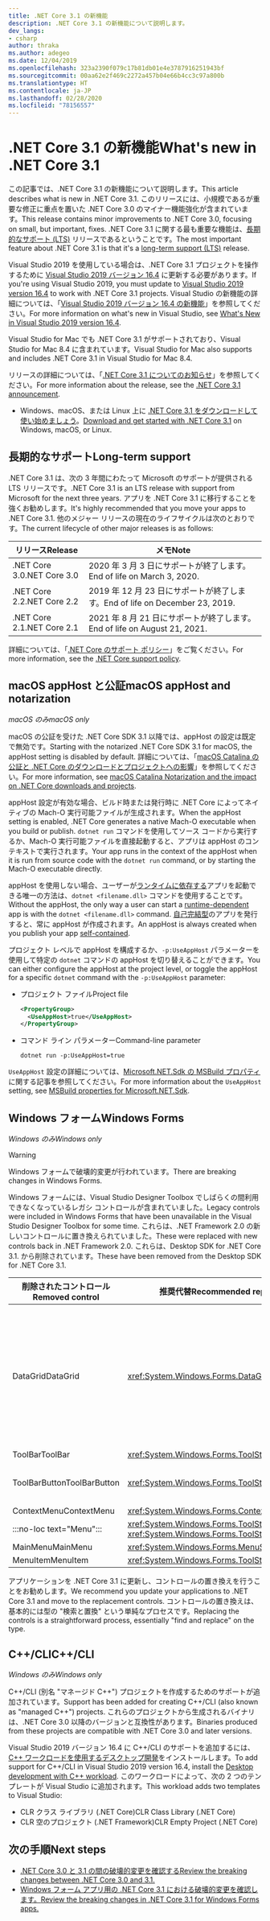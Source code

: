 ```yaml
---
title: .NET Core 3.1 の新機能
description: .NET Core 3.1 の新機能について説明します。
dev_langs:
- csharp
author: thraka
ms.author: adegeo
ms.date: 12/04/2019
ms.openlocfilehash: 323a2390f079c17b81db01e4e3787916251943bf
ms.sourcegitcommit: 00aa62e2f469c2272a457b04e66b4cc3c97a800b
ms.translationtype: HT
ms.contentlocale: ja-JP
ms.lasthandoff: 02/28/2020
ms.locfileid: "78156557"
---
```

# <a name="whats-new-in-net-core-31"></a><span data-ttu-id="a9b0f-103">.NET Core 3.1 の新機能</span><span class="sxs-lookup"><span data-stu-id="a9b0f-103">What's new in .NET Core 3.1</span></span>

<span data-ttu-id="a9b0f-104">この記事では、.NET Core 3.1 の新機能について説明します。</span><span class="sxs-lookup"><span data-stu-id="a9b0f-104">This article describes what is new in .NET Core 3.1.</span></span> <span data-ttu-id="a9b0f-105">このリリースには、小規模であるが重要な修正に重点を置いた .NET Core 3.0 のマイナー機能強化が含まれています。</span><span class="sxs-lookup"><span data-stu-id="a9b0f-105">This release contains minor improvements to .NET Core 3.0, focusing on small, but important, fixes.</span></span> <span data-ttu-id="a9b0f-106">.NET Core 3.1 に関する最も重要な機能は、[長期的なサポート (LTS)](#long-term-support) リリースであるということです。</span><span class="sxs-lookup"><span data-stu-id="a9b0f-106">The most important feature about .NET Core 3.1 is that it's a [long-term support (LTS)](#long-term-support) release.</span></span>

<span data-ttu-id="a9b0f-107">Visual Studio 2019 を使用している場合は、.NET Core 3.1 プロジェクトを操作するために [Visual Studio 2019 バージョン 16.4](https://visualstudio.microsoft.com/downloads/) に更新する必要があります。</span><span class="sxs-lookup"><span data-stu-id="a9b0f-107">If you're using Visual Studio 2019, you must update to [Visual Studio 2019 version 16.4](https://visualstudio.microsoft.com/downloads/) to work with .NET Core 3.1 projects.</span></span> <span data-ttu-id="a9b0f-108">Visual Studio の新機能の詳細については、「[Visual Studio 2019 バージョン 16.4 の新機能](/visualstudio/releases/2019/release-notes#whats-new-in-visual-studio-2019-version-164)」を参照してください。</span><span class="sxs-lookup"><span data-stu-id="a9b0f-108">For more information on what's new in Visual Studio, see [What's New in Visual Studio 2019 version 16.4](/visualstudio/releases/2019/release-notes#whats-new-in-visual-studio-2019-version-164).</span></span>

<span data-ttu-id="a9b0f-109">Visual Studio for Mac でも .NET Core 3.1 がサポートされており、Visual Studio for Mac 8.4 に含まれています。</span><span class="sxs-lookup"><span data-stu-id="a9b0f-109">Visual Studio for Mac also supports and includes .NET Core 3.1 in Visual Studio for Mac 8.4.</span></span>

<span data-ttu-id="a9b0f-110">リリースの詳細については、「[.NET Core 3.1 についてのお知らせ](https://devblogs.microsoft.com/dotnet/announcing-net-core-3-1/)」を参照してください。</span><span class="sxs-lookup"><span data-stu-id="a9b0f-110">For more information about the release, see the [.NET Core 3.1 announcement](https://devblogs.microsoft.com/dotnet/announcing-net-core-3-1/).</span></span>

- <span data-ttu-id="a9b0f-111">Windows、macOS、または Linux 上に [.NET Core 3.1 をダウンロードして使い始めましょう](https://dotnet.microsoft.com/download/dotnet-core/3.1)。</span><span class="sxs-lookup"><span data-stu-id="a9b0f-111">[Download and get started with .NET Core 3.1](https://dotnet.microsoft.com/download/dotnet-core/3.1) on Windows, macOS, or Linux.</span></span>

## <a name="long-term-support"></a><span data-ttu-id="a9b0f-112">長期的なサポート</span><span class="sxs-lookup"><span data-stu-id="a9b0f-112">Long-term support</span></span>

<span data-ttu-id="a9b0f-113">.NET Core 3.1 は、次の 3 年間にわたって Microsoft のサポートが提供される LTS リリースです。</span><span class="sxs-lookup"><span data-stu-id="a9b0f-113">.NET Core 3.1 is an LTS release with support from Microsoft for the next three years.</span></span> <span data-ttu-id="a9b0f-114">アプリを .NET Core 3.1 に移行することを強くお勧めします。</span><span class="sxs-lookup"><span data-stu-id="a9b0f-114">It's highly recommended that you move your apps to .NET Core 3.1.</span></span> <span data-ttu-id="a9b0f-115">他のメジャー リリースの現在のライフサイクルは次のとおりです。</span><span class="sxs-lookup"><span data-stu-id="a9b0f-115">The current lifecycle of other major releases is as follows:</span></span>

| <span data-ttu-id="a9b0f-116">リリース</span><span class="sxs-lookup"><span data-stu-id="a9b0f-116">Release</span></span> | <span data-ttu-id="a9b0f-117">メモ</span><span class="sxs-lookup"><span data-stu-id="a9b0f-117">Note</span></span> |
| ------- | ---- |
| <span data-ttu-id="a9b0f-118">.NET Core 3.0</span><span class="sxs-lookup"><span data-stu-id="a9b0f-118">.NET Core 3.0</span></span> | <span data-ttu-id="a9b0f-119">2020 年 3 月 3 日にサポートが終了します。</span><span class="sxs-lookup"><span data-stu-id="a9b0f-119">End of life on March 3, 2020.</span></span>     |
| <span data-ttu-id="a9b0f-120">.NET Core 2.2</span><span class="sxs-lookup"><span data-stu-id="a9b0f-120">.NET Core 2.2</span></span> | <span data-ttu-id="a9b0f-121">2019 年 12 月 23 日にサポートが終了します。</span><span class="sxs-lookup"><span data-stu-id="a9b0f-121">End of life on December 23, 2019.</span></span> |
| <span data-ttu-id="a9b0f-122">.NET Core 2.1</span><span class="sxs-lookup"><span data-stu-id="a9b0f-122">.NET Core 2.1</span></span> | <span data-ttu-id="a9b0f-123">2021 年 8 月 21 日にサポートが終了します。</span><span class="sxs-lookup"><span data-stu-id="a9b0f-123">End of life on August 21, 2021.</span></span>    |

<span data-ttu-id="a9b0f-124">詳細については、「[.NET Core のサポート ポリシー](https://dotnet.microsoft.com/platform/support/policy/dotnet-core)」をご覧ください。</span><span class="sxs-lookup"><span data-stu-id="a9b0f-124">For more information, see the [.NET Core support policy](https://dotnet.microsoft.com/platform/support/policy/dotnet-core).</span></span>

## <a name="macos-apphost-and-notarization"></a><span data-ttu-id="a9b0f-125">macOS appHost と公証</span><span class="sxs-lookup"><span data-stu-id="a9b0f-125">macOS appHost and notarization</span></span>

<span data-ttu-id="a9b0f-126">*macOS のみ*</span><span class="sxs-lookup"><span data-stu-id="a9b0f-126">*macOS only*</span></span>

<span data-ttu-id="a9b0f-127">macOS の公証を受けた .NET Core SDK 3.1 以降では、appHost の設定は既定で無効です。</span><span class="sxs-lookup"><span data-stu-id="a9b0f-127">Starting with the notarized .NET Core SDK 3.1 for macOS, the appHost setting is disabled by default.</span></span> <span data-ttu-id="a9b0f-128">詳細については、「[macOS Catalina の公証と .NET Core のダウンロードとプロジェクトへの影響](../install/macos-notarization-issues.md)」を参照してください。</span><span class="sxs-lookup"><span data-stu-id="a9b0f-128">For more information, see [macOS Catalina Notarization and the impact on .NET Core downloads and projects](../install/macos-notarization-issues.md).</span></span>

<span data-ttu-id="a9b0f-129">appHost 設定が有効な場合、ビルド時または発行時に .NET Core によってネイティブの Mach-O 実行可能ファイルが生成されます。</span><span class="sxs-lookup"><span data-stu-id="a9b0f-129">When the appHost setting is enabled, .NET Core generates a native Mach-O executable when you build or publish.</span></span> <span data-ttu-id="a9b0f-130">`dotnet run` コマンドを使用してソース コードから実行するか、Mach-O 実行可能ファイルを直接起動すると、アプリは appHost のコンテキストで実行されます。</span><span class="sxs-lookup"><span data-stu-id="a9b0f-130">Your app runs in the context of the appHost when it is run from source code with the `dotnet run` command, or by starting the Mach-O executable directly.</span></span>

<span data-ttu-id="a9b0f-131">appHost を使用しない場合、ユーザーが[ランタイムに依存する](../deploying/index.md#publish-runtime-dependent)アプリを起動できる唯一の方法は、`dotnet <filename.dll>` コマンドを使用することです。</span><span class="sxs-lookup"><span data-stu-id="a9b0f-131">Without the appHost, the only way a user can start a [runtime-dependent](../deploying/index.md#publish-runtime-dependent) app is with the `dotnet <filename.dll>` command.</span></span> <span data-ttu-id="a9b0f-132">[自己完結型](../deploying/index.md#publish-self-contained)のアプリを発行すると、常に appHost が作成されます。</span><span class="sxs-lookup"><span data-stu-id="a9b0f-132">An appHost is always created when you publish your app [self-contained](../deploying/index.md#publish-self-contained).</span></span>

<span data-ttu-id="a9b0f-133">プロジェクト レベルで appHost を構成するか、`-p:UseAppHost` パラメーターを使用して特定の `dotnet` コマンドの appHost を切り替えることができます。</span><span class="sxs-lookup"><span data-stu-id="a9b0f-133">You can either configure the appHost at the project level, or toggle the appHost for a specific `dotnet` command with the `-p:UseAppHost` parameter:</span></span>

- <span data-ttu-id="a9b0f-134">プロジェクト ファイル</span><span class="sxs-lookup"><span data-stu-id="a9b0f-134">Project file</span></span>

  ```xml
  <PropertyGroup>
    <UseAppHost>true</UseAppHost>
  </PropertyGroup>
  ```

- <span data-ttu-id="a9b0f-135">コマンド ライン パラメーター</span><span class="sxs-lookup"><span data-stu-id="a9b0f-135">Command-line parameter</span></span>

  ```dotnetcli
  dotnet run -p:UseAppHost=true
  ```

<span data-ttu-id="a9b0f-136">`UseAppHost` 設定の詳細については、[Microsoft.NET.Sdk の MSBuild プロパティ](../project-sdk/msbuild-props.md#useapphost)に関する記事を参照してください。</span><span class="sxs-lookup"><span data-stu-id="a9b0f-136">For more information about the `UseAppHost` setting, see [MSBuild properties for Microsoft.NET.Sdk](../project-sdk/msbuild-props.md#useapphost).</span></span>

## <a name="windows-forms"></a><span data-ttu-id="a9b0f-137">Windows フォーム</span><span class="sxs-lookup"><span data-stu-id="a9b0f-137">Windows Forms</span></span>

<span data-ttu-id="a9b0f-138">*Windows のみ*</span><span class="sxs-lookup"><span data-stu-id="a9b0f-138">*Windows only*</span></span>

> [!WARNING]
> <span data-ttu-id="a9b0f-139">Windows フォームで破壊的変更が行われています。</span><span class="sxs-lookup"><span data-stu-id="a9b0f-139">There are breaking changes in Windows Forms.</span></span>

<span data-ttu-id="a9b0f-140">Windows フォームには、Visual Studio Designer Toolbox でしばらくの間利用できなくなっているレガシ コントロールが含まれていました。</span><span class="sxs-lookup"><span data-stu-id="a9b0f-140">Legacy controls were included in Windows Forms that have been unavailable in the Visual Studio Designer Toolbox for some time.</span></span> <span data-ttu-id="a9b0f-141">これらは、.NET Framework 2.0 の新しいコントロールに置き換えられていました。</span><span class="sxs-lookup"><span data-stu-id="a9b0f-141">These were replaced with new controls back in .NET Framework 2.0.</span></span> <span data-ttu-id="a9b0f-142">これらは、Desktop SDK for .NET Core 3.1. から削除されています。</span><span class="sxs-lookup"><span data-stu-id="a9b0f-142">These have been removed from the Desktop SDK for .NET Core 3.1.</span></span>

| <span data-ttu-id="a9b0f-143">削除されたコントロール</span><span class="sxs-lookup"><span data-stu-id="a9b0f-143">Removed control</span></span> | <span data-ttu-id="a9b0f-144">推奨代替</span><span class="sxs-lookup"><span data-stu-id="a9b0f-144">Recommended replacement</span></span> | <span data-ttu-id="a9b0f-145">削除された関連 API</span><span class="sxs-lookup"><span data-stu-id="a9b0f-145">Associated APIs removed</span></span> |
| --------------- | ----------------------- | ----------------------- |
| <span data-ttu-id="a9b0f-146">DataGrid</span><span class="sxs-lookup"><span data-stu-id="a9b0f-146">DataGrid</span></span>        | <xref:System.Windows.Forms.DataGridView>      | <span data-ttu-id="a9b0f-147">DataGridCell</span><span class="sxs-lookup"><span data-stu-id="a9b0f-147">DataGridCell</span></span><br/><span data-ttu-id="a9b0f-148">DataGridRow</span><span class="sxs-lookup"><span data-stu-id="a9b0f-148">DataGridRow</span></span><br/><span data-ttu-id="a9b0f-149">DataGridTableCollection</span><span class="sxs-lookup"><span data-stu-id="a9b0f-149">DataGridTableCollection</span></span><br/><span data-ttu-id="a9b0f-150">DataGridColumnCollection</span><span class="sxs-lookup"><span data-stu-id="a9b0f-150">DataGridColumnCollection</span></span><br/><span data-ttu-id="a9b0f-151">DataGridTableStyle</span><span class="sxs-lookup"><span data-stu-id="a9b0f-151">DataGridTableStyle</span></span><br/><span data-ttu-id="a9b0f-152">DataGridColumnStyle</span><span class="sxs-lookup"><span data-stu-id="a9b0f-152">DataGridColumnStyle</span></span><br/><span data-ttu-id="a9b0f-153">DataGridLineStyle</span><span class="sxs-lookup"><span data-stu-id="a9b0f-153">DataGridLineStyle</span></span><br/><span data-ttu-id="a9b0f-154">DataGridParentRowsLabel</span><span class="sxs-lookup"><span data-stu-id="a9b0f-154">DataGridParentRowsLabel</span></span><br/><span data-ttu-id="a9b0f-155">DataGridParentRowsLabelStyle</span><span class="sxs-lookup"><span data-stu-id="a9b0f-155">DataGridParentRowsLabelStyle</span></span><br/><span data-ttu-id="a9b0f-156">DataGridBoolColumn</span><span class="sxs-lookup"><span data-stu-id="a9b0f-156">DataGridBoolColumn</span></span><br/><span data-ttu-id="a9b0f-157">DataGridTextBox</span><span class="sxs-lookup"><span data-stu-id="a9b0f-157">DataGridTextBox</span></span><br/><span data-ttu-id="a9b0f-158">GridColumnStylesCollection</span><span class="sxs-lookup"><span data-stu-id="a9b0f-158">GridColumnStylesCollection</span></span><br/><span data-ttu-id="a9b0f-159">GridTableStylesCollection</span><span class="sxs-lookup"><span data-stu-id="a9b0f-159">GridTableStylesCollection</span></span><br/><span data-ttu-id="a9b0f-160">HitTestType</span><span class="sxs-lookup"><span data-stu-id="a9b0f-160">HitTestType</span></span> |
| <span data-ttu-id="a9b0f-161">ToolBar</span><span class="sxs-lookup"><span data-stu-id="a9b0f-161">ToolBar</span></span>         | <xref:System.Windows.Forms.ToolStrip>         | <span data-ttu-id="a9b0f-162">ToolBarAppearance</span><span class="sxs-lookup"><span data-stu-id="a9b0f-162">ToolBarAppearance</span></span> |
| <span data-ttu-id="a9b0f-163">ToolBarButton</span><span class="sxs-lookup"><span data-stu-id="a9b0f-163">ToolBarButton</span></span>   | <xref:System.Windows.Forms.ToolStripButton>   | <span data-ttu-id="a9b0f-164">ToolBarButtonClickEventArgs</span><span class="sxs-lookup"><span data-stu-id="a9b0f-164">ToolBarButtonClickEventArgs</span></span><br/><span data-ttu-id="a9b0f-165">ToolBarButtonClickEventHandler</span><span class="sxs-lookup"><span data-stu-id="a9b0f-165">ToolBarButtonClickEventHandler</span></span><br/><span data-ttu-id="a9b0f-166">ToolBarButtonStyle</span><span class="sxs-lookup"><span data-stu-id="a9b0f-166">ToolBarButtonStyle</span></span><br/><span data-ttu-id="a9b0f-167">ToolBarTextAlign</span><span class="sxs-lookup"><span data-stu-id="a9b0f-167">ToolBarTextAlign</span></span> |
| <span data-ttu-id="a9b0f-168">ContextMenu</span><span class="sxs-lookup"><span data-stu-id="a9b0f-168">ContextMenu</span></span>     | <xref:System.Windows.Forms.ContextMenuStrip>  |  |
| :::no-loc text="Menu"::: | <xref:System.Windows.Forms.ToolStripDropDown><br/><xref:System.Windows.Forms.ToolStripDropDownMenu> | <span data-ttu-id="a9b0f-169">MenuItemCollection</span><span class="sxs-lookup"><span data-stu-id="a9b0f-169">MenuItemCollection</span></span> |
| <span data-ttu-id="a9b0f-170">MainMenu</span><span class="sxs-lookup"><span data-stu-id="a9b0f-170">MainMenu</span></span>        | <xref:System.Windows.Forms.MenuStrip>         |  |
| <span data-ttu-id="a9b0f-171">MenuItem</span><span class="sxs-lookup"><span data-stu-id="a9b0f-171">MenuItem</span></span>        | <xref:System.Windows.Forms.ToolStripMenuItem> |  |

<span data-ttu-id="a9b0f-172">アプリケーションを .NET Core 3.1 に更新し、コントロールの置き換えを行うことをお勧めします。</span><span class="sxs-lookup"><span data-stu-id="a9b0f-172">We recommend you update your applications to .NET Core 3.1 and move to the replacement controls.</span></span> <span data-ttu-id="a9b0f-173">コントロールの置き換えは、基本的には型の "検索と置換" という単純なプロセスです。</span><span class="sxs-lookup"><span data-stu-id="a9b0f-173">Replacing the controls is a straightforward process, essentially "find and replace" on the type.</span></span>

## <a name="ccli"></a><span data-ttu-id="a9b0f-174">C++/CLI</span><span class="sxs-lookup"><span data-stu-id="a9b0f-174">C++/CLI</span></span>

<span data-ttu-id="a9b0f-175">*Windows のみ*</span><span class="sxs-lookup"><span data-stu-id="a9b0f-175">*Windows only*</span></span>

<span data-ttu-id="a9b0f-176">C++/CLI (別名 "マネージド C++") プロジェクトを作成するためのサポートが追加されています。</span><span class="sxs-lookup"><span data-stu-id="a9b0f-176">Support has been added for creating C++/CLI (also known as "managed C++") projects.</span></span> <span data-ttu-id="a9b0f-177">これらのプロジェクトから生成されるバイナリは、.NET Core 3.0 以降のバージョンと互換性があります。</span><span class="sxs-lookup"><span data-stu-id="a9b0f-177">Binaries produced from these projects are compatible with .NET Core 3.0 and later versions.</span></span>

<span data-ttu-id="a9b0f-178">Visual Studio 2019 バージョン 16.4 に C++/CLI のサポートを追加するには、[C++ ワークロードを使用するデスクトップ開発](/cpp/build/vscpp-step-0-installation?view=vs-2019#step-4---choose-workloads)をインストールします。</span><span class="sxs-lookup"><span data-stu-id="a9b0f-178">To add support for C++/CLI in Visual Studio 2019 version 16.4, install the [Desktop development with C++ workload](/cpp/build/vscpp-step-0-installation?view=vs-2019#step-4---choose-workloads).</span></span> <span data-ttu-id="a9b0f-179">このワークロードによって、次の 2 つのテンプレートが Visual Studio に追加されます。</span><span class="sxs-lookup"><span data-stu-id="a9b0f-179">This workload adds two templates to Visual Studio:</span></span>

- <span data-ttu-id="a9b0f-180">CLR クラス ライブラリ (.NET Core)</span><span class="sxs-lookup"><span data-stu-id="a9b0f-180">CLR Class Library (.NET Core)</span></span>
- <span data-ttu-id="a9b0f-181">CLR 空のプロジェクト (.NET Framework)</span><span class="sxs-lookup"><span data-stu-id="a9b0f-181">CLR Empty Project (.NET Core)</span></span>

## <a name="next-steps"></a><span data-ttu-id="a9b0f-182">次の手順</span><span class="sxs-lookup"><span data-stu-id="a9b0f-182">Next steps</span></span>

- [<span data-ttu-id="a9b0f-183">.NET Core 3.0 と 3.1 の間の破壊的変更を確認する</span><span class="sxs-lookup"><span data-stu-id="a9b0f-183">Review the breaking changes between .NET Core 3.0 and 3.1.</span></span>](../compatibility/3.0-3.1.md)
- [<span data-ttu-id="a9b0f-184">Windows フォーム アプリ用の .NET Core 3.1 における破壊的変更を確認します。</span><span class="sxs-lookup"><span data-stu-id="a9b0f-184">Review the breaking changes in .NET Core 3.1 for Windows Forms apps.</span></span>](../compatibility/winforms.md#net-core-31)
